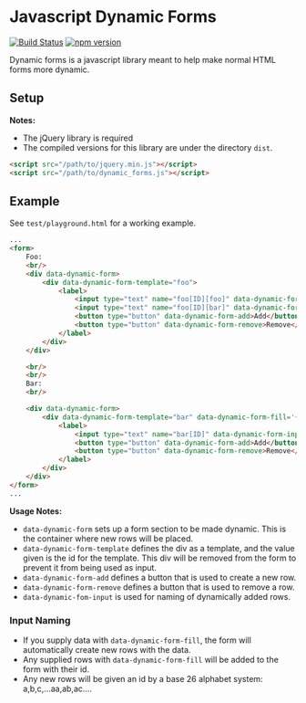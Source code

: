 # Javascript Dynamic Forms

[![Build Status](https://travis-ci.org/rubyrainbows/dynamic-forms.svg?branch=master)](https://travis-ci.org/rubyrainbows/dynamic-forms)
[![npm version](https://badge.fury.io/js/%40rubyrainbows%2Fdynamic-forms.svg)](https://badge.fury.io/js/%40rubyrainbows%2Fdynamic-forms)

Dynamic forms is a javascript library meant to help make normal HTML forms more dynamic.

## Setup

**Notes:**
* The jQuery library is required
* The compiled versions for this library are under the directory `dist`.

```html
<script src="/path/to/jquery.min.js"></script>
<script src="/path/to/dynamic_forms.js"></script>
```

## Example
See `test/playground.html` for a working example.
```html
...
<form>
    Foo:
    <br/>
    <div data-dynamic-form>
        <div data-dynamic-form-template="foo">
            <label>
                <input type="text" name="foo[ID][foo]" data-dynamic-form-input="ID"/>
                <input type="text" name="foo[ID][bar]" data-dynamic-form-input="ID"/>
                <button type="button" data-dynamic-form-add>Add</button>
                <button type="button" data-dynamic-form-remove>Remove</button>
            </label>
        </div>
    </div>

    <br/>
    <br/>
    Bar:
    <br/>

    <div data-dynamic-form>
        <div data-dynamic-form-template="bar" data-dynamic-form-fill='{ "0": "foo", "1": "bar" }'>
            <label>
                <input type="text" name="bar[ID]" data-dynamic-form-input="ID"/>
                <button type="button" data-dynamic-form-add>Add</button>
                <button type="button" data-dynamic-form-remove>Remove</button>
            </label>
        </div>
    </div>
</form>
...
```
**Usage Notes:**

* `data-dynamic-form` sets up a form section to be made dynamic. This is the container where new rows will be placed.
* `data-dynamic-form-template` defines the div as a template, and the value given is the id for the template. This div will be removed from the form to prevent it from being used as input.
* `data-dynamic-form-add` defines a button that is used to create a new row.
* `data-dynamic-form-remove` defines a button that is used to remove a row.
* `data-dynamic-fom-input` is used for naming of dynamically added rows.

### Input Naming

* If you supply data with `data-dynamic-form-fill`, the form will automatically create new rows with the data.
* Any supplied rows with `data-dynamic-form-fill` will be added to the form with their id.
* Any new rows will be given an id by a base 26 alphabet system: a,b,c,...aa,ab,ac....
